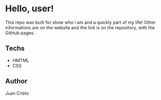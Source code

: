 # Hello, user!

This repo was built for show who i am and a quickly part of my life! Other informations are on the website and the link is on the repository, with the GitHub pages.

## Techs

- HMTML
- CSS

## Author
Juan Cristo
